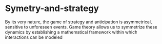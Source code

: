 # Symetry-and-strategy
By its very nature, the game of strategy and anticipation is asymmetrical, sensitive to unforeseen events. Game theory allows us to symmetrize these dynamics by establishing a mathematical framework within which interactions can be modeled
